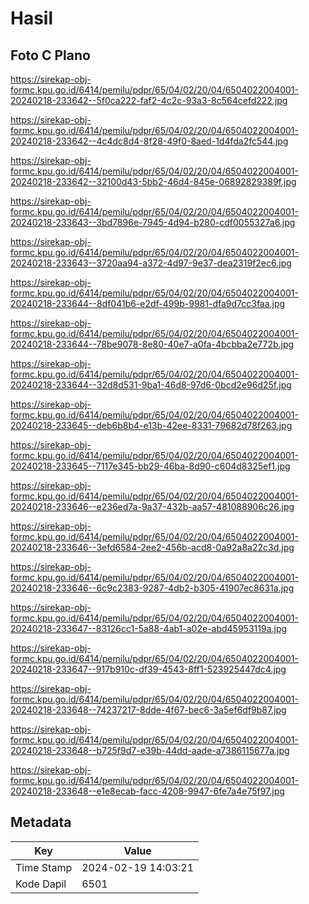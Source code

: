 # Hasil

## Foto C Plano

https://sirekap-obj-formc.kpu.go.id/6414/pemilu/pdpr/65/04/02/20/04/6504022004001-20240218-233642--5f0ca222-faf2-4c2c-93a3-8c564cefd222.jpg

https://sirekap-obj-formc.kpu.go.id/6414/pemilu/pdpr/65/04/02/20/04/6504022004001-20240218-233642--4c4dc8d4-8f28-49f0-8aed-1d4fda2fc544.jpg

https://sirekap-obj-formc.kpu.go.id/6414/pemilu/pdpr/65/04/02/20/04/6504022004001-20240218-233642--32100d43-5bb2-46d4-845e-06892829389f.jpg

https://sirekap-obj-formc.kpu.go.id/6414/pemilu/pdpr/65/04/02/20/04/6504022004001-20240218-233643--3bd7896e-7945-4d94-b280-cdf0055327a6.jpg

https://sirekap-obj-formc.kpu.go.id/6414/pemilu/pdpr/65/04/02/20/04/6504022004001-20240218-233643--3720aa94-a372-4d97-9e37-dea2319f2ec6.jpg

https://sirekap-obj-formc.kpu.go.id/6414/pemilu/pdpr/65/04/02/20/04/6504022004001-20240218-233644--8df041b6-e2df-499b-9981-dfa9d7cc3faa.jpg

https://sirekap-obj-formc.kpu.go.id/6414/pemilu/pdpr/65/04/02/20/04/6504022004001-20240218-233644--78be9078-8e80-40e7-a0fa-4bcbba2e772b.jpg

https://sirekap-obj-formc.kpu.go.id/6414/pemilu/pdpr/65/04/02/20/04/6504022004001-20240218-233644--32d8d531-9ba1-46d8-97d6-0bcd2e96d25f.jpg

https://sirekap-obj-formc.kpu.go.id/6414/pemilu/pdpr/65/04/02/20/04/6504022004001-20240218-233645--deb6b8b4-e13b-42ee-8331-79682d78f263.jpg

https://sirekap-obj-formc.kpu.go.id/6414/pemilu/pdpr/65/04/02/20/04/6504022004001-20240218-233645--7117e345-bb29-46ba-8d90-c604d8325ef1.jpg

https://sirekap-obj-formc.kpu.go.id/6414/pemilu/pdpr/65/04/02/20/04/6504022004001-20240218-233646--e236ed7a-9a37-432b-aa57-481088906c26.jpg

https://sirekap-obj-formc.kpu.go.id/6414/pemilu/pdpr/65/04/02/20/04/6504022004001-20240218-233646--3efd6584-2ee2-456b-acd8-0a92a8a22c3d.jpg

https://sirekap-obj-formc.kpu.go.id/6414/pemilu/pdpr/65/04/02/20/04/6504022004001-20240218-233646--6c9c2383-9287-4db2-b305-41907ec8631a.jpg

https://sirekap-obj-formc.kpu.go.id/6414/pemilu/pdpr/65/04/02/20/04/6504022004001-20240218-233647--83126cc1-5a88-4ab1-a02e-abd45953119a.jpg

https://sirekap-obj-formc.kpu.go.id/6414/pemilu/pdpr/65/04/02/20/04/6504022004001-20240218-233647--917b910c-df39-4543-8ff1-523925447dc4.jpg

https://sirekap-obj-formc.kpu.go.id/6414/pemilu/pdpr/65/04/02/20/04/6504022004001-20240218-233648--74237217-8dde-4f67-bec6-3a5ef6df9b87.jpg

https://sirekap-obj-formc.kpu.go.id/6414/pemilu/pdpr/65/04/02/20/04/6504022004001-20240218-233648--b725f9d7-e39b-44dd-aade-a7386115677a.jpg

https://sirekap-obj-formc.kpu.go.id/6414/pemilu/pdpr/65/04/02/20/04/6504022004001-20240218-233648--e1e8ecab-facc-4208-9947-6fe7a4e75f97.jpg


## Metadata

| Key        | Value               |
| ---------- | ------------------- |
| Time Stamp | 2024-02-19 14:03:21 |
| Kode Dapil | 6501                |



